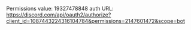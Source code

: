 Permissions value: 19327478848
auth URL: https://discord.com/api/oauth2/authorize?client_id=1087443224316104784&permissions=2147601472&scope=bot
